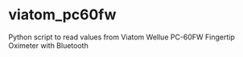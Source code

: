 # viatom_pc60fw
Python script to read values from Viatom Wellue PC-60FW Fingertip Oximeter with Bluetooth
